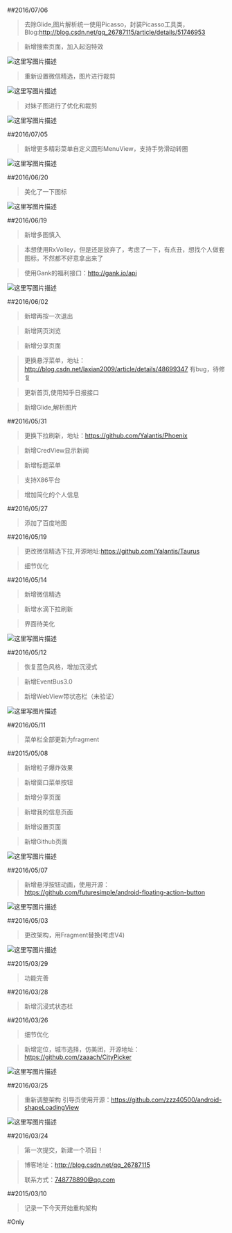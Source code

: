 ##2016/07/06
>去除Glide,图片解析统一使用Picasso，封装Picasso工具类，Blog:http://blog.csdn.net/qq_26787115/article/details/51746953

>新增搜索页面，加入起泡特效

![这里写图片描述](http://img.blog.csdn.net/20160706170559720)

>重新设置微信精选，图片进行裁剪

![这里写图片描述](http://img.my.csdn.net/uploads/201607/06/1467774803_6563.png)

>对妹子图进行了优化和裁剪

![这里写图片描述](http://img.my.csdn.net/uploads/201607/06/1467774955_4036.png)

##2016/07/05
>新增更多精彩菜单自定义圆形MenuView，支持手势滑动转圈

![这里写图片描述](http://img.blog.csdn.net/20160705132755957)


##2016/06/20
>美化了一下图标

![这里写图片描述](http://img.blog.csdn.net/20160620222705427)



##2016/06/19

>新增多图慎入

>本想使用RxVolley，但是还是放弃了，考虑了一下，有点丑，想找个人做套图标，不然都不好意拿出来了

>使用Gank的福利接口：http://gank.io/api


![这里写图片描述](http://img.blog.csdn.net/20160619213747630)


##2016/06/02
>新增再按一次退出

>新增网页浏览

>新增分享页面

>更换悬浮菜单，地址：http://blog.csdn.net/laxian2009/article/details/48699347
>有bug，待修复

>更新首页,使用知乎日报接口

>新增Glide,解析图片


##2016/05/31
>更换下拉刷新，地址：https://github.com/Yalantis/Phoenix

>新增CredView显示新闻

>新增标题菜单

>支持X86平台

>增加简化的个人信息



##2016/05/27
>添加了百度地图


##2016/05/19
>更改微信精选下拉,开源地址:https://github.com/Yalantis/Taurus

>细节优化



##2016/05/14

>新增微信精选

>新增水滴下拉刷新

>界面待美化

![这里写图片描述](http://img.my.csdn.net/uploads/201605/14/1463156678_5912.gif)


##2016/05/12

>恢复蓝色风格，增加沉浸式

>新增EventBus3.0

>新增WebView带状态栏（未验证）

![这里写图片描述](http://img.my.csdn.net/uploads/201605/12/1463064925_3998.png)


##2016/05/11
>菜单栏全部更新为fragment

##2015/05/08

>新增粒子爆炸效果

>新增窗口菜单按钮

>新增分享页面

>新增我的信息页面

>新增设置页面

>新增Github页面

![这里写图片描述](http://img.my.csdn.net/uploads/201605/08/1462719033_8795.gif)


##2016/05/07
>新增悬浮按钮动画，使用开源：https://github.com/futuresimple/android-floating-action-button

![这里写图片描述](http://img.my.csdn.net/uploads/201605/07/1462585934_2444.png)


##2016/05/03
>更改架构，用Fragment替换(考虑V4)

![这里写图片描述](http://img.my.csdn.net/uploads/201605/07/1462585813_8208.gif)


##2015/03/29
>功能完善


##2016/03/28
>新增沉浸式状态栏


##2016/03/26
>细节优化

>新增定位，城市选择，仿美团，开源地址：https://github.com/zaaach/CityPicker

![这里写图片描述](http://img.my.csdn.net/uploads/201605/04/1462365974_6686.png)


##2016/03/25
>重新调整架构
>引导页使用开源：https://github.com/zzz40500/android-shapeLoadingView

![这里写图片描述](http://img.my.csdn.net/uploads/201605/04/1462365955_4599.png)

##2016/03/24
>第一次提交，新建一个项目！

>博客地址：http://blog.csdn.net/qq_26787115
>
>联系方式：748778890@qq.com

##2015/03/10
>记录一下今天开始重构架构

#Only
